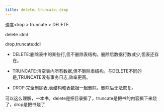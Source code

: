 ```yaml
---
title: delete、truncate、drop
---
```


速度:drop > truncate > DELETE

delete :dml

drop,truncate:ddl

- DELETE:删除表中的某些行,但不删除表结构。删除后数据行数减少,但表还存在。

- TRUNCATE:清空表内所有数据,但不删除表结构。与DELETE不同的是,TRUNCATE没有事务日志,效率更高。

- DROP:完全删除表,表结构和表数据一起删除。删除后无法恢复。

可以这么理解，一本书，delete是把目录撕了，truncate是把书的内容撕下来烧了，drop是把书烧了